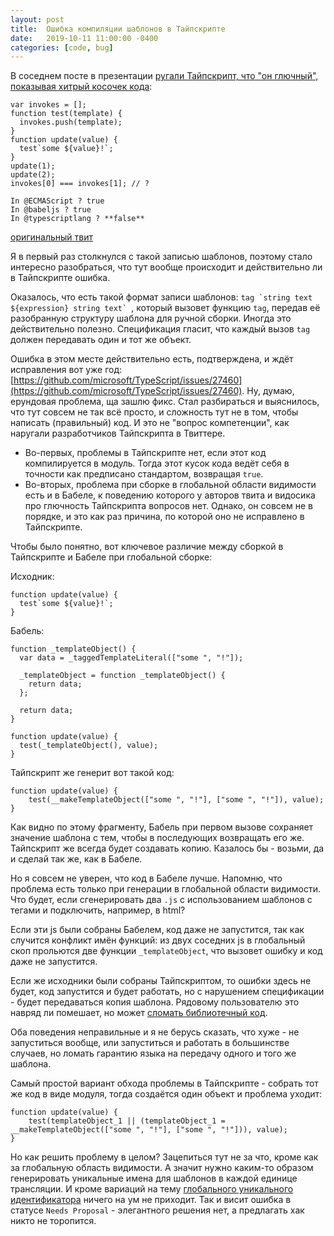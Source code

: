 ```yaml
---
layout: post
title:  Ошибка компиляции шаблонов в Тайпскрипте
date:   2019-10-11 11:00:00 -0400
categories: [code, bug]
---
```


В соседнем посте в презентации [ругали Тайпскрипт, что "он глючный", показывая хитрый косочек кода](https://youtu.be/6WfUDHlhO8s?t=1003):
```
var invokes = [];
function test(template) {
  invokes.push(template); 
}
function update(value) {
  test`some ${value}!`;
}
update(1);
update(2);
invokes[0] === invokes[1]; // ?

In @ECMAScript ? true
In @babeljs ? true
In @typescriptlang ? **false**
```
[оригинальный твит](https://twitter.com/webreflection/status/1038115439539363840)

Я в первый раз столкнулся с такой записью шаблонов, поэтому стало интересно разобраться, что тут вообще происходит и действительно ли в Тайпскрипте ошибка.

Оказалось, что есть такой формат записи шаблонов: ``tag `string text ${expression} string text` ``, который вызовет функцию `tag`, передав её разобранную структуру шаблона для ручной сборки. Иногда это действительно полезно. Спецификация гласит, что каждый вызов `tag` должен передавать один и тот же объект.

Ошибка в этом месте действительно есть, подтверждена, и ждёт исправления вот уже год: [https://github.com/microsoft/TypeScript/issues/27460](https://github.com/microsoft/TypeScript/issues/27460). Ну, думаю, ерундовая проблема, ща зашлю фикс. Стал разбираться и выяснилось, что тут совсем не так всё просто, и сложность тут не в том, чтобы написать (правильный) код. И это не "вопрос компетенции", как наругали разработчиков Тайпскрипта в Твиттере.

- Во-первых, проблемы в Тайпскрипте нет, если этот код компилируется в модуль. Тогда этот кусок кода ведёт себя в точности как предписано стандартом, возвращая `true`.
- Во-вторых, проблема при сборке в глобальной области видимости есть и в Бабеле, к поведению которого у авторов твита и видосика про глючность Тайпскрипта вопросов нет. Однако, он совсем не в порядке, и это как раз причина, по которой оно не исправлено в Тайпскрипте.

Чтобы было понятно, вот ключевое различие между сборкой в Тайпскрипте и Бабеле при глобальной сборке:

Исходник:
```
function update(value) {
  test`some ${value}!`;
}
```

Бабель:
```
function _templateObject() {
  var data = _taggedTemplateLiteral(["some ", "!"]);

  _templateObject = function _templateObject() {
    return data;
  };

  return data;
}

function update(value) {
  test(_templateObject(), value);
}
```

Тайпскрипт же генерит вот такой код:
```
function update(value) {
    test(__makeTemplateObject(["some ", "!"], ["some ", "!"]), value);
}
```

Как видно по этому фрагменту, Бабель при первом вызове сохраняет значение шаблона с тем, чтобы в последующих возвращать его же. Тайпскрипт же всегда будет создавать копию. Казалось бы - возьми, да и сделай так же, как в Бабеле.

Но я совсем не уверен, что код в Бабеле лучше. Напомню, что проблема есть только при генерации в глобальной области видимости. Что будет, если сгенерировать два `.js` с использованием шаблонов с тегами и подключить, например, в html?

Если эти js были собраны Бабелем, код даже не запустится, так как случится конфликт имён функций: из двух соседних js в глобальный скоп прольются две функции `_templateObject`, что вызовет ошибку и код даже не запустится.

Если же исходники были собраны Тайпскриптом, то ошибки здесь не будет, код запустится и будет работать, но с нарушением спецификации - будет передаваться копия шаблона. Рядовому пользователю это навряд ли помешает, но может [сломать библиотечный код](https://github.com/WebReflection/hyperHTML/issues/270).

Оба поведения неправильные и я не берусь сказать, что хуже - не запуститься вообще, или запуститься и работать в большинстве случаев, но ломать гарантию языка на передачу одного и того же шаблона.

Самый простой вариант обхода проблемы в Тайпскрипте - собрать тот же код в виде модуля, тогда создаётся один объект и проблема уходит:
```
function update(value) {
    test(templateObject_1 || (templateObject_1 = __makeTemplateObject(["some ", "!"], ["some ", "!"])), value);
}
```

Но как решить проблему в целом? Зацепиться тут не за что, кроме как за глобальную область видимости. А значит нужно каким-то образом генерировать уникальные имена для шаблонов в каждой единице трансляции. И кроме вариаций на тему [глобального уникального идентификатора](https://en.wikipedia.org/wiki/Universally_unique_identifier) ничего на ум не приходит. Так и висит ошибка в статусе `Needs Proposal` - элегантного решения нет, а предлагать хак никто не торопится.
